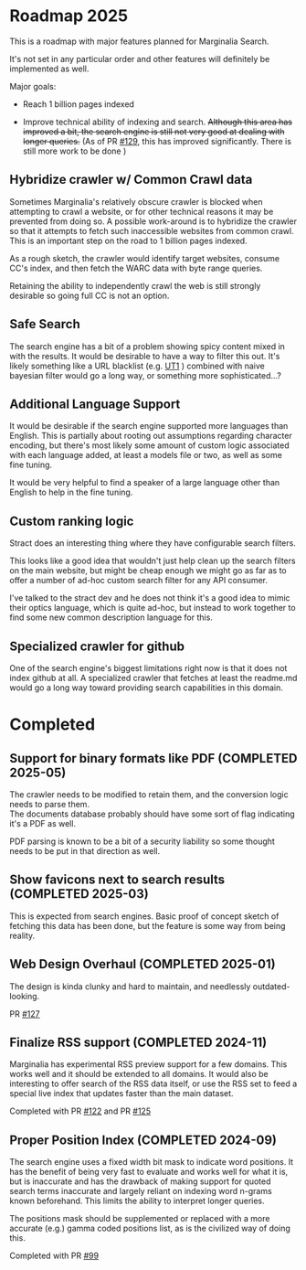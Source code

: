 # Roadmap 2025

This is a roadmap with major features planned for Marginalia Search.

It's not set in any particular order and other features will definitely 
be implemented as well.

Major goals:

* Reach 1 billion pages indexed


* Improve technical ability of indexing and search.  ~~Although this area has improved a bit, the
  search engine is still not very good at dealing with longer queries.~~  (As of PR [#129](https://github.com/MarginaliaSearch/MarginaliaSearch/pull/129), this has improved significantly.  There is still more work to be done )

## Hybridize crawler w/ Common Crawl data

Sometimes Marginalia's relatively obscure crawler is blocked when attempting to crawl a website, or for
other technical reasons it may be prevented from doing so.  A possible work-around is to hybridize the 
crawler so that it attempts to fetch such inaccessible websites from common crawl.  This is an important 
step on the road to 1 billion pages indexed.

As a rough sketch, the crawler would identify target websites, consume CC's index, and then fetch the WARC data
with byte range queries.  

Retaining the ability to independently crawl the web is still strongly desirable so going full CC is not an option.

## Safe Search

The search engine has a bit of a problem showing spicy content mixed in with the results.  It would be desirable to have a way to filter this out.  It's likely something like a URL blacklist (e.g. [UT1](https://dsi.ut-capitole.fr/blacklists/index_en.php) )
combined with naive bayesian filter would go a long way, or something more sophisticated...?

## Additional Language Support

It would be desirable if the search engine supported more languages than English.  This is partially about
rooting out assumptions regarding character encoding, but there's most likely some amount of custom logic
associated with each language added, at least a models file or two, as well as some fine tuning.

It would be very helpful to find a speaker of a large language other than English to help in the fine tuning.

## Custom ranking logic

Stract does an interesting thing where they have configurable search filters.

This looks like a good idea that wouldn't just help clean up the search filters on the main
website, but might be cheap enough we might go as far as to offer a number of ad-hoc custom search
filter for any API consumer.

I've talked to the stract dev and he does not think it's a good idea to mimic their optics language, which is quite ad-hoc, but instead to work together to find some new common description language for this. 

## Specialized crawler for github

One of the search engine's biggest limitations right now is that it does not index github at all.   A specialized crawler that fetches at least the readme.md would go a long way toward providing search capabilities in this domain.

# Completed

## Support for binary formats like PDF (COMPLETED 2025-05)

The crawler needs to be modified to retain them, and the conversion logic needs to parse them.  
The documents database probably should have some sort of flag indicating it's a PDF as well.

PDF parsing is known to be a bit of a security liability so some thought needs to be put in
that direction as well.

## Show favicons next to search results (COMPLETED 2025-03)

This is expected from search engines.  Basic proof of concept sketch of fetching this data has been done, but the feature is some way from being reality.

## Web Design Overhaul (COMPLETED 2025-01)

The design is kinda clunky and hard to maintain, and needlessly outdated-looking.  

PR [#127](https://github.com/MarginaliaSearch/MarginaliaSearch/pull/127)

## Finalize RSS support (COMPLETED 2024-11)

Marginalia has experimental RSS preview support for a few domains.  This works well and
it should be extended to all domains.  It would also be interesting to offer search of the
RSS data itself, or use the RSS set to feed a special live index that updates faster than the
main dataset. 

Completed with PR [#122](https://github.com/MarginaliaSearch/MarginaliaSearch/pull/122) and PR [#125](https://github.com/MarginaliaSearch/MarginaliaSearch/pull/125)

## Proper Position Index (COMPLETED 2024-09)

The search engine uses a fixed width bit mask to indicate word positions.  It has the benefit
of being very fast to evaluate and works well for what it is, but is inaccurate and has the 
drawback of making support for quoted search terms inaccurate and largely reliant on indexing 
word n-grams known beforehand.  This limits the ability to interpret longer queries.

The positions mask should be supplemented or replaced with a more accurate (e.g.) gamma coded positions
list, as is the civilized way of doing this.

Completed with PR [#99](https://github.com/MarginaliaSearch/MarginaliaSearch/pull/99)

